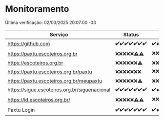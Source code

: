 # Monitoramento

Última verificação: 02/03/2025 20:07:00 -03

|Serviço|Status|Últimas 24h|
|---|---|---|
|https://github.com|<span title="2025-02-23: OK=23">✔️</span><span title="2025-02-24: OK=23">✔️</span><span title="2025-02-25: OK=23">✔️</span><span title="2025-02-26: OK=23">✔️</span><span title="2025-02-27: OK=23">✔️</span><span title="2025-02-28: OK=23">✔️</span><span title="2025-03-01: OK=22">✔️</span>|<span title="01/03/2025 20:08:00 -03 : 200">✔️</span><span title="01/03/2025 21:44:00 -03 : 200">✔️</span><span title="01/03/2025 23:17:00 -03 : 200">✔️</span><span title="02/03/2025 00:19:00 -03 : 200">✔️</span><span title="02/03/2025 01:10:00 -03 : 200">✔️</span><span title="02/03/2025 02:08:00 -03 : 200">✔️</span><span title="02/03/2025 03:11:00 -03 : 200">✔️</span><span title="02/03/2025 04:07:00 -03 : 200">✔️</span><span title="02/03/2025 05:10:00 -03 : 200">✔️</span><span title="02/03/2025 06:08:00 -03 : 200">✔️</span><span title="02/03/2025 07:08:00 -03 : 200">✔️</span><span title="02/03/2025 08:07:00 -03 : 200">✔️</span><span title="02/03/2025 09:13:00 -03 : 200">✔️</span><span title="02/03/2025 10:12:00 -03 : 200">✔️</span><span title="02/03/2025 11:07:00 -03 : 200">✔️</span><span title="02/03/2025 12:07:00 -03 : 200">✔️</span><span title="02/03/2025 13:08:00 -03 : 200">✔️</span><span title="02/03/2025 14:06:00 -03 : 200">✔️</span><span title="02/03/2025 15:10:00 -03 : 200">✔️</span><span title="02/03/2025 16:04:00 -03 : 200">✔️</span><span title="02/03/2025 17:08:00 -03 : 200">✔️</span><span title="02/03/2025 18:07:00 -03 : 200">✔️</span><span title="02/03/2025 19:07:00 -03 : 200">✔️</span><span title="02/03/2025 20:07:00 -03 : 200">✔️</span>|
|https://paxtu.escoteiros.org.br|<span title="2025-02-23: Falhas=23">❌</span><span title="2025-02-24: Falhas=23">❌</span><span title="2025-02-25: Falhas=23">❌</span><span title="2025-02-26: Falhas=23">❌</span><span title="2025-02-27: Falhas=23">❌</span><span title="2025-02-28: OK=4, Falhas=19">⚠️</span><span title="2025-03-01: OK=3, Falhas=19">⚠️</span>|<span title="01/03/2025 20:08:00 -03 : 403">❌</span><span title="01/03/2025 21:44:00 -03 : 403">❌</span><span title="01/03/2025 23:17:00 -03 : 403">❌</span><span title="02/03/2025 00:19:00 -03 : 403">❌</span><span title="02/03/2025 01:10:00 -03 : 403">❌</span><span title="02/03/2025 02:08:00 -03 : 403">❌</span><span title="02/03/2025 03:11:00 -03 : 403">❌</span><span title="02/03/2025 04:07:00 -03 : 403">❌</span><span title="02/03/2025 05:10:00 -03 : 403">❌</span><span title="02/03/2025 06:08:00 -03 : 403">❌</span><span title="02/03/2025 07:08:00 -03 : 403">❌</span><span title="02/03/2025 08:07:00 -03 : 403">❌</span><span title="02/03/2025 09:13:00 -03 : 403">❌</span><span title="02/03/2025 10:12:00 -03 : 200">✔️</span><span title="02/03/2025 11:07:00 -03 : 403">❌</span><span title="02/03/2025 12:07:00 -03 : 403">❌</span><span title="02/03/2025 13:08:00 -03 : 403">❌</span><span title="02/03/2025 14:06:00 -03 : 403">❌</span><span title="02/03/2025 15:10:00 -03 : 403">❌</span><span title="02/03/2025 16:04:00 -03 : 403">❌</span><span title="02/03/2025 17:08:00 -03 : 403">❌</span><span title="02/03/2025 18:07:00 -03 : 403">❌</span><span title="02/03/2025 19:07:00 -03 : 403">❌</span><span title="02/03/2025 20:07:00 -03 : 403">❌</span>|
|https://escoteiros.org.br|<span title="2025-02-23: Falhas=23">❌</span><span title="2025-02-24: Falhas=23">❌</span><span title="2025-02-25: Falhas=23">❌</span><span title="2025-02-26: Falhas=23">❌</span><span title="2025-02-27: Falhas=23">❌</span><span title="2025-02-28: Falhas=23">❌</span><span title="2025-03-01: OK=1, Falhas=21">⚠️</span>|<span title="01/03/2025 20:08:00 -03 : 403">❌</span><span title="01/03/2025 21:44:00 -03 : 403">❌</span><span title="01/03/2025 23:17:00 -03 : 403">❌</span><span title="02/03/2025 00:19:00 -03 : 403">❌</span><span title="02/03/2025 01:10:00 -03 : 403">❌</span><span title="02/03/2025 02:08:00 -03 : 403">❌</span><span title="02/03/2025 03:11:00 -03 : 403">❌</span><span title="02/03/2025 04:07:00 -03 : 403">❌</span><span title="02/03/2025 05:10:00 -03 : 403">❌</span><span title="02/03/2025 06:08:00 -03 : 403">❌</span><span title="02/03/2025 07:08:00 -03 : 403">❌</span><span title="02/03/2025 08:07:00 -03 : 403">❌</span><span title="02/03/2025 09:13:00 -03 : 403">❌</span><span title="02/03/2025 10:12:00 -03 : 403">❌</span><span title="02/03/2025 11:07:00 -03 : 403">❌</span><span title="02/03/2025 12:07:00 -03 : 403">❌</span><span title="02/03/2025 13:08:00 -03 : 403">❌</span><span title="02/03/2025 14:06:00 -03 : 403">❌</span><span title="02/03/2025 15:10:00 -03 : 403">❌</span><span title="02/03/2025 16:04:00 -03 : 403">❌</span><span title="02/03/2025 17:08:00 -03 : 403">❌</span><span title="02/03/2025 18:07:00 -03 : 403">❌</span><span title="02/03/2025 19:07:00 -03 : 403">❌</span><span title="02/03/2025 20:07:00 -03 : 403">❌</span>|
|https://paxtu.escoteiros.org.br/paxtu|<span title="2025-02-23: Falhas=23">❌</span><span title="2025-02-24: Falhas=23">❌</span><span title="2025-02-25: Falhas=23">❌</span><span title="2025-02-26: Falhas=23">❌</span><span title="2025-02-27: Falhas=23">❌</span><span title="2025-02-28: Falhas=23">❌</span><span title="2025-03-01: Falhas=22">❌</span>|<span title="01/03/2025 20:08:00 -03 : 403">❌</span><span title="01/03/2025 21:44:00 -03 : 403">❌</span><span title="01/03/2025 23:17:00 -03 : 403">❌</span><span title="02/03/2025 00:19:00 -03 : 403">❌</span><span title="02/03/2025 01:10:00 -03 : 403">❌</span><span title="02/03/2025 02:08:00 -03 : 403">❌</span><span title="02/03/2025 03:11:00 -03 : 403">❌</span><span title="02/03/2025 04:07:00 -03 : 403">❌</span><span title="02/03/2025 05:10:00 -03 : 403">❌</span><span title="02/03/2025 06:08:00 -03 : 403">❌</span><span title="02/03/2025 07:08:00 -03 : 403">❌</span><span title="02/03/2025 08:07:00 -03 : 403">❌</span><span title="02/03/2025 09:13:00 -03 : 403">❌</span><span title="02/03/2025 10:12:00 -03 : 403">❌</span><span title="02/03/2025 11:07:00 -03 : 403">❌</span><span title="02/03/2025 12:07:00 -03 : 403">❌</span><span title="02/03/2025 13:08:00 -03 : 200">✔️</span><span title="02/03/2025 14:06:00 -03 : 403">❌</span><span title="02/03/2025 15:10:00 -03 : 403">❌</span><span title="02/03/2025 16:04:00 -03 : 403">❌</span><span title="02/03/2025 17:08:00 -03 : 403">❌</span><span title="02/03/2025 18:07:00 -03 : 403">❌</span><span title="02/03/2025 19:07:00 -03 : 403">❌</span><span title="02/03/2025 20:07:00 -03 : 403">❌</span>|
|https://paxtu.escoteiros.org.br/meupaxtu|<span title="2025-02-23: Falhas=23">❌</span><span title="2025-02-24: Falhas=23">❌</span><span title="2025-02-25: Falhas=23">❌</span><span title="2025-02-26: Falhas=23">❌</span><span title="2025-02-27: Falhas=23">❌</span><span title="2025-02-28: Falhas=23">❌</span><span title="2025-03-01: OK=2, Falhas=20">⚠️</span>|<span title="01/03/2025 20:08:00 -03 : 403">❌</span><span title="01/03/2025 21:44:00 -03 : 403">❌</span><span title="01/03/2025 23:17:00 -03 : 403">❌</span><span title="02/03/2025 00:19:00 -03 : 403">❌</span><span title="02/03/2025 01:10:00 -03 : 403">❌</span><span title="02/03/2025 02:08:00 -03 : 403">❌</span><span title="02/03/2025 03:11:00 -03 : 403">❌</span><span title="02/03/2025 04:07:00 -03 : 403">❌</span><span title="02/03/2025 05:10:00 -03 : 403">❌</span><span title="02/03/2025 06:08:00 -03 : 403">❌</span><span title="02/03/2025 07:08:00 -03 : 403">❌</span><span title="02/03/2025 08:07:00 -03 : 403">❌</span><span title="02/03/2025 09:13:00 -03 : 403">❌</span><span title="02/03/2025 10:12:00 -03 : 403">❌</span><span title="02/03/2025 11:07:00 -03 : 403">❌</span><span title="02/03/2025 12:07:00 -03 : 403">❌</span><span title="02/03/2025 13:08:00 -03 : 403">❌</span><span title="02/03/2025 14:06:00 -03 : 403">❌</span><span title="02/03/2025 15:10:00 -03 : 403">❌</span><span title="02/03/2025 16:04:00 -03 : 403">❌</span><span title="02/03/2025 17:08:00 -03 : 403">❌</span><span title="02/03/2025 18:07:00 -03 : 403">❌</span><span title="02/03/2025 19:07:00 -03 : 403">❌</span><span title="02/03/2025 20:07:00 -03 : 403">❌</span>|
|https://sigue.escoteiros.org.br/siguenacional|<span title="2025-02-23: OK=23">✔️</span><span title="2025-02-24: OK=23">✔️</span><span title="2025-02-25: OK=23">✔️</span><span title="2025-02-26: OK=23">✔️</span><span title="2025-02-27: OK=23">✔️</span><span title="2025-02-28: OK=23">✔️</span><span title="2025-03-01: OK=22">✔️</span>|<span title="01/03/2025 20:08:00 -03 : 200">✔️</span><span title="01/03/2025 21:44:00 -03 : 200">✔️</span><span title="01/03/2025 23:17:00 -03 : 200">✔️</span><span title="02/03/2025 00:19:00 -03 : 200">✔️</span><span title="02/03/2025 01:10:00 -03 : 200">✔️</span><span title="02/03/2025 02:08:00 -03 : 200">✔️</span><span title="02/03/2025 03:11:00 -03 : 200">✔️</span><span title="02/03/2025 04:07:00 -03 : 200">✔️</span><span title="02/03/2025 05:10:00 -03 : 200">✔️</span><span title="02/03/2025 06:08:00 -03 : 200">✔️</span><span title="02/03/2025 07:08:00 -03 : 200">✔️</span><span title="02/03/2025 08:07:00 -03 : 200">✔️</span><span title="02/03/2025 09:13:00 -03 : 200">✔️</span><span title="02/03/2025 10:12:00 -03 : 200">✔️</span><span title="02/03/2025 11:07:00 -03 : 200">✔️</span><span title="02/03/2025 12:07:00 -03 : 200">✔️</span><span title="02/03/2025 13:08:00 -03 : 200">✔️</span><span title="02/03/2025 14:06:00 -03 : 200">✔️</span><span title="02/03/2025 15:10:00 -03 : 200">✔️</span><span title="02/03/2025 16:04:00 -03 : 200">✔️</span><span title="02/03/2025 17:08:00 -03 : 200">✔️</span><span title="02/03/2025 18:07:00 -03 : 200">✔️</span><span title="02/03/2025 19:07:00 -03 : 200">✔️</span><span title="02/03/2025 20:07:00 -03 : 200">✔️</span>|
|https://id.escoteiros.org.br/|<span title="2025-02-23: Falhas=23">❌</span><span title="2025-02-24: Falhas=23">❌</span><span title="2025-02-25: Falhas=23">❌</span><span title="2025-02-26: Falhas=23">❌</span><span title="2025-02-27: Falhas=23">❌</span><span title="2025-02-28: OK=1, Falhas=22">⚠️</span><span title="2025-03-01: OK=2, Falhas=20">⚠️</span>|<span title="01/03/2025 20:08:00 -03 : 403">❌</span><span title="01/03/2025 21:44:00 -03 : 403">❌</span><span title="01/03/2025 23:17:00 -03 : 403">❌</span><span title="02/03/2025 00:19:00 -03 : 403">❌</span><span title="02/03/2025 01:10:00 -03 : 403">❌</span><span title="02/03/2025 02:08:00 -03 : 403">❌</span><span title="02/03/2025 03:11:00 -03 : 403">❌</span><span title="02/03/2025 04:07:00 -03 : 403">❌</span><span title="02/03/2025 05:10:00 -03 : 403">❌</span><span title="02/03/2025 06:08:00 -03 : 403">❌</span><span title="02/03/2025 07:08:00 -03 : 200">✔️</span><span title="02/03/2025 08:07:00 -03 : 403">❌</span><span title="02/03/2025 09:13:00 -03 : 403">❌</span><span title="02/03/2025 10:12:00 -03 : 403">❌</span><span title="02/03/2025 11:07:00 -03 : 403">❌</span><span title="02/03/2025 12:07:00 -03 : 403">❌</span><span title="02/03/2025 13:08:00 -03 : 403">❌</span><span title="02/03/2025 14:06:00 -03 : 403">❌</span><span title="02/03/2025 15:10:00 -03 : 403">❌</span><span title="02/03/2025 16:04:00 -03 : 403">❌</span><span title="02/03/2025 17:08:00 -03 : 403">❌</span><span title="02/03/2025 18:07:00 -03 : 403">❌</span><span title="02/03/2025 19:07:00 -03 : 403">❌</span><span title="02/03/2025 20:07:00 -03 : 403">❌</span>|
|Paxtu Login|<span title="2025-02-23: OK=23">✔️</span><span title="2025-02-24: OK=23">✔️</span><span title="2025-02-25: OK=23">✔️</span><span title="2025-02-26: OK=23">✔️</span><span title="2025-02-27: OK=23">✔️</span><span title="2025-02-28: OK=23">✔️</span><span title="2025-03-01: OK=22">✔️</span>|<span title="01/03/2025 20:08:00 -03 : 200">✔️</span><span title="01/03/2025 21:44:00 -03 : 200">✔️</span><span title="01/03/2025 23:17:00 -03 : 200">✔️</span><span title="02/03/2025 00:19:00 -03 : 200">✔️</span><span title="02/03/2025 01:10:00 -03 : 200">✔️</span><span title="02/03/2025 02:08:00 -03 : 200">✔️</span><span title="02/03/2025 03:11:00 -03 : 200">✔️</span><span title="02/03/2025 04:07:00 -03 : 200">✔️</span><span title="02/03/2025 05:10:00 -03 : 200">✔️</span><span title="02/03/2025 06:08:00 -03 : 200">✔️</span><span title="02/03/2025 07:08:00 -03 : 200">✔️</span><span title="02/03/2025 08:07:00 -03 : 200">✔️</span><span title="02/03/2025 09:13:00 -03 : 200">✔️</span><span title="02/03/2025 10:12:00 -03 : 200">✔️</span><span title="02/03/2025 11:07:00 -03 : 200">✔️</span><span title="02/03/2025 12:07:00 -03 : 200">✔️</span><span title="02/03/2025 13:08:00 -03 : 200">✔️</span><span title="02/03/2025 14:06:00 -03 : 500">❌</span><span title="02/03/2025 15:10:00 -03 : 200">✔️</span><span title="02/03/2025 16:04:00 -03 : 200">✔️</span><span title="02/03/2025 17:08:00 -03 : 200">✔️</span><span title="02/03/2025 18:07:00 -03 : 200">✔️</span><span title="02/03/2025 19:07:00 -03 : 200">✔️</span><span title="02/03/2025 20:07:00 -03 : 200">✔️</span>|
